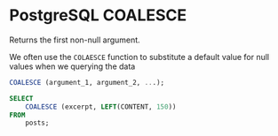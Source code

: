 # PostgreSQL COALESCE

Returns the first non-null argument.

We often use the `COLAESCE` function to substitute a default value for null values when we querying the data

```sql
COALESCE (argument_1, argument_2, ...);
```

```sql
SELECT
	COALESCE (excerpt, LEFT(CONTENT, 150))
FROM
	posts;
```
